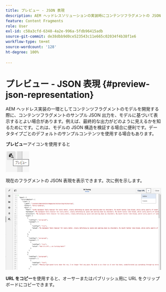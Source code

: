 ```yaml
---
title: プレビュー - JSON 表現
description: AEM ヘッドレスソリューションの実装時にコンテンツフラグメントの JSON 表現を簡単にプレビューする方法を説明します。
feature: Content Fragments
role: User
exl-id: c58a3cfd-6348-4a2e-996a-5fdb96415adb
source-git-commit: de38dbb9d0ce523543c11e665c02034f4b38f1e6
workflow-type: tm+mt
source-wordcount: '128'
ht-degree: 100%

---
```


# プレビュー - JSON 表現 {#preview-json-representation}

AEM ヘッドレス実装の一環としてコンテンツフラグメントのモデルを開発する際に、コンテンツフラグメントのサンプル JSON 出力を、モデルに基づいて表示するとよい場合があります。例えば、最終的な出力がどのように見えるかを知るためにです。これは、モデルの JSON 構造を検証する場合に便利です。データタイプごとのデフォルトのサンプルコンテンツを使用する場合もあります。

**プレビュー**&#x200B;アイコンを使用すると

![コンテンツフラグメントエディター - 「プレビュー」タブ](assets/cfm-preview-01.png)

現在のフラグメントの JSON 表現を表示できます。次に例を示します。

![コンテンツフラグメントエディター - フラグメントのプレビュー](assets/cfm-preview-02.png)

**URL をコピー**&#x200B;を使用すると、オーサーまたはパブリッシュ用に URL をクリップボードにコピーできます。

